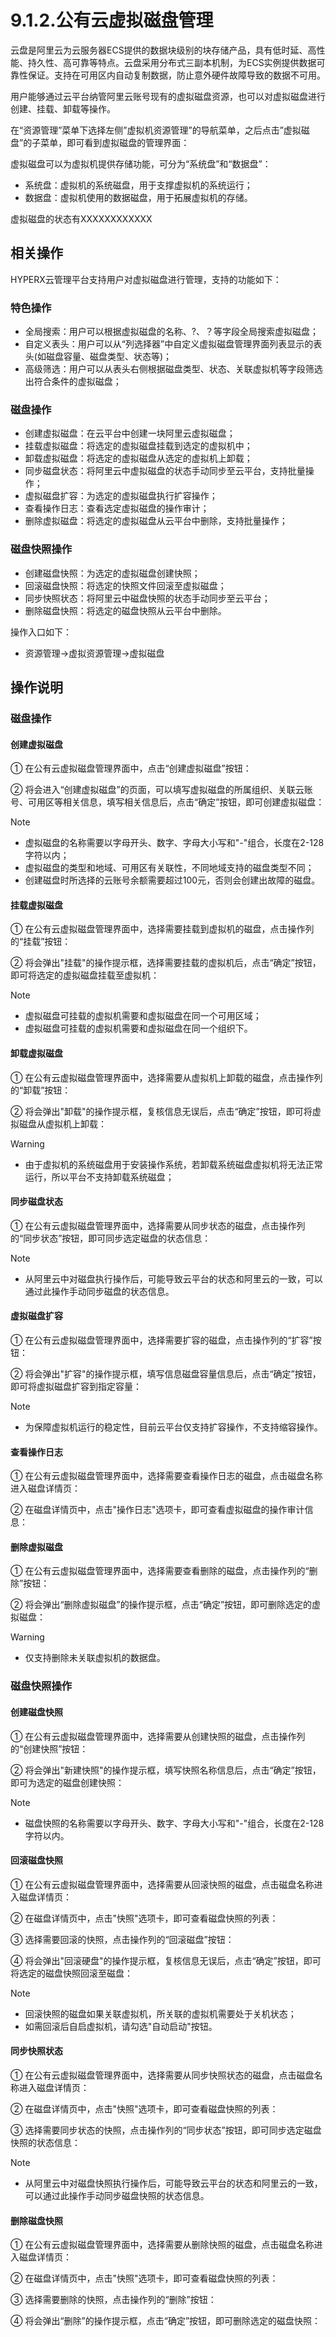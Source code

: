 # 9.1.2.公有云虚拟磁盘管理

云盘是阿里云为云服务器ECS提供的数据块级别的块存储产品，具有低时延、高性能、持久性、高可靠等特点。云盘采用分布式三副本机制，为ECS实例提供数据可靠性保证。支持在可用区内自动复制数据，防止意外硬件故障导致的数据不可用。

用户能够通过云平台纳管阿里云账号现有的虚拟磁盘资源，也可以对虚拟磁盘进行创建、挂载、卸载等操作。

在“资源管理”菜单下选择左侧”虚拟机资源管理”的导航菜单，之后点击”虚拟磁盘”的子菜单，即可看到虚拟磁盘的管理界面：



虚拟磁盘可以为虚拟机提供存储功能，可分为“系统盘”和“数据盘”：

- 系统盘：虚拟机的系统磁盘，用于支撑虚拟机的系统运行；
- 数据盘：虚拟机使用的数据磁盘，用于拓展虚拟机的存储。

虚拟磁盘的状态有XXXXXXXXXXXX



## 相关操作

HYPERX云管理平台支持用户对虚拟磁盘进行管理，支持的功能如下：

### 特色操作

- 全局搜索：用户可以根据虚拟磁盘的名称、?、？等字段全局搜索虚拟磁盘；
- 自定义表头：用户可以从“列选择器”中自定义虚拟磁盘管理界面列表显示的表头(如磁盘容量、磁盘类型、状态等)；
- 高级筛选：用户可以从表头右侧根据磁盘类型、状态、关联虚拟机等字段筛选出符合条件的虚拟磁盘；

### 磁盘操作

- 创建虚拟磁盘：在云平台中创建一块阿里云虚拟磁盘；
- 挂载虚拟磁盘：将选定的虚拟磁盘挂载到选定的虚拟机中；
- 卸载虚拟磁盘：将选定的虚拟磁盘从选定的虚拟机上卸载；
- 同步磁盘状态：将阿里云中虚拟磁盘的状态手动同步至云平台，支持批量操作；
- 虚拟磁盘扩容：为选定的虚拟磁盘执行扩容操作；
- 查看操作日志：查看选定虚拟磁盘的操作审计；
- 删除虚拟磁盘：将选定的虚拟磁盘从云平台中删除，支持批量操作；

### 磁盘快照操作

- 创建磁盘快照：为选定的虚拟磁盘创建快照；
- 回滚磁盘快照：将选定的快照文件回滚至虚拟磁盘；
- 同步快照状态：将阿里云中磁盘快照的状态手动同步至云平台；
- 删除磁盘快照：将选定的磁盘快照从云平台中删除。

操作入口如下：

- 资源管理→虚拟资源管理→虚拟磁盘

## 操作说明

### 磁盘操作

#### 创建虚拟磁盘

① 在公有云虚拟磁盘管理界面中，点击“创建虚拟磁盘”按钮：



② 将会进入“创建虚拟磁盘”的页面，可以填写虚拟磁盘的所属组织、关联云账号、可用区等相关信息，填写相关信息后，点击“确定”按钮，即可创建虚拟磁盘：



> [!NOTE]
>
> - 虚拟磁盘的名称需要以字母开头、数字、字母大小写和"-"组合，长度在2-128字符以内；
> - 虚拟磁盘的类型和地域、可用区有关联性，不同地域支持的磁盘类型不同；
> - 创建磁盘时所选择的云账号余额需要超过100元，否则会创建出故障的磁盘。

#### 挂载虚拟磁盘

① 在公有云虚拟磁盘管理界面中，选择需要挂载到虚拟机的磁盘，点击操作列的“挂载”按钮：



② 将会弹出"挂载"的操作提示框，选择需要挂载的虚拟机后，点击“确定”按钮，即可将选定的虚拟磁盘挂载至虚拟机：



> [!NOTE]
>
> - 虚拟磁盘可挂载的虚拟机需要和虚拟磁盘在同一个可用区域；
> - 虚拟磁盘可挂载的虚拟机需要和虚拟磁盘在同一个组织下。

#### 卸载虚拟磁盘

① 在公有云虚拟磁盘管理界面中，选择需要从虚拟机上卸载的磁盘，点击操作列的“卸载”按钮：



② 将会弹出"卸载"的操作提示框，复核信息无误后，点击“确定”按钮，即可将虚拟磁盘从虚拟机上卸载：



> [!WARNING]
>
> - 由于虚拟机的系统磁盘用于安装操作系统，若卸载系统磁盘虚拟机将无法正常运行，所以平台不支持卸载系统磁盘；

#### 同步磁盘状态

① 在公有云虚拟磁盘管理界面中，选择需要从同步状态的磁盘，点击操作列的“同步状态”按钮，即可同步选定磁盘的状态信息：





> [!NOTE]
>
> - 从阿里云中对磁盘执行操作后，可能导致云平台的状态和阿里云的一致，可以通过此操作手动同步磁盘的状态信息。

#### 虚拟磁盘扩容

① 在公有云虚拟磁盘管理界面中，选择需要扩容的磁盘，点击操作列的“扩容”按钮：



② 将会弹出"扩容"的操作提示框，填写信息磁盘容量信息后，点击“确定”按钮，即可将虚拟磁盘扩容到指定容量：





> [!NOTE]
>
> - 为保障虚拟机运行的稳定性，目前云平台仅支持扩容操作，不支持缩容操作。

#### 查看操作日志

① 在公有云虚拟磁盘管理界面中，选择需要查看操作日志的磁盘，点击磁盘名称进入磁盘详情页：



② 在磁盘详情页中，点击"操作日志"选项卡，即可查看虚拟磁盘的操作审计信息：




#### 删除虚拟磁盘

① 在公有云虚拟磁盘管理界面中，选择需要查看删除的磁盘，点击操作列的“删除”按钮：



② 将会弹出“删除虚拟磁盘”的操作提示框，点击“确定”按钮，即可删除选定的虚拟磁盘：



> [!WARNING]
>
> - 仅支持删除未关联虚拟机的数据盘。

### 磁盘快照操作

#### 创建磁盘快照

① 在公有云虚拟磁盘管理界面中，选择需要从创建快照的磁盘，点击操作列的“创建快照”按钮：



② 将会弹出"新建快照"的操作提示框，填写快照名称信息后，点击“确定”按钮，即可为选定的磁盘创建快照：



> [!NOTE]
>
> - 磁盘快照的名称需要以字母开头、数字、字母大小写和"-"组合，长度在2-128字符以内。

#### 回滚磁盘快照

① 在公有云虚拟磁盘管理界面中，选择需要从回滚快照的磁盘，点击磁盘名称进入磁盘详情页：



② 在磁盘详情页中，点击"快照"选项卡，即可查看磁盘快照的列表：



③ 选择需要回滚的快照，点击操作列的“回滚磁盘”按钮：



④ 将会弹出"回滚硬盘"的操作提示框，复核信息无误后，点击“确定”按钮，即可将选定的磁盘快照回滚至磁盘：





> [!NOTE]
>
> - 回滚快照的磁盘如果关联虚拟机，所关联的虚拟机需要处于关机状态；
> - 如需回滚后自启虚拟机，请勾选"自动启动"按钮。

#### 同步快照状态

① 在公有云虚拟磁盘管理界面中，选择需要从同步快照状态的磁盘，点击磁盘名称进入磁盘详情页：



② 在磁盘详情页中，点击"快照"选项卡，即可查看磁盘快照的列表：



③ 选择需要同步状态的快照，点击操作列的“同步状态”按钮，即可同步选定磁盘快照的状态信息：



> [!NOTE]
>
> - 从阿里云中对磁盘快照执行操作后，可能导致云平台的状态和阿里云的一致，可以通过此操作手动同步磁盘快照的状态信息。

#### 删除磁盘快照

① 在公有云虚拟磁盘管理界面中，选择需要从删除快照的磁盘，点击磁盘名称进入磁盘详情页：



② 在磁盘详情页中，点击"快照"选项卡，即可查看磁盘快照的列表：



③ 选择需要删除的快照，点击操作列的“删除”按钮：



④ 将会弹出“删除”的操作提示框，点击“确定”按钮，即可删除选定的磁盘快照：
